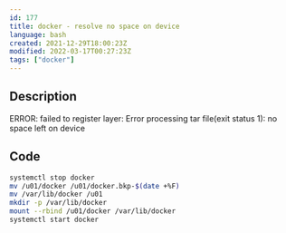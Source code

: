 ```yaml
---
id: 177
title: docker - resolve no space on device
language: bash
created: 2021-12-29T18:00:23Z
modified: 2022-03-17T00:27:23Z
tags: ["docker"]
---
```


## Description

ERROR: failed to register layer: Error processing tar file(exit status 1):
no space left on device

## Code

```bash
systemctl stop docker
mv /u01/docker /u01/docker.bkp-$(date +%F)
mv /var/lib/docker /u01
mkdir -p /var/lib/docker
mount --rbind /u01/docker /var/lib/docker
systemctl start docker
```

<!-- end -->

